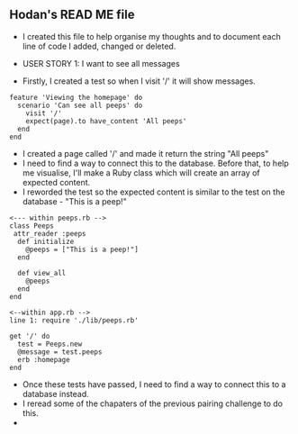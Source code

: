 ## Hodan's READ ME file

* I created this file to help organise my thoughts and to document each line of code I added, changed or deleted.

* USER STORY 1: I want to see all messages
* Firstly, I created a test so when I visit '/' it will show messages.
```
feature 'Viewing the homepage' do
  scenario 'Can see all peeps' do
    visit '/'
    expect(page).to have_content 'All peeps'
  end
end

```
* I created a page called '/' and made it return the string "All peeps"
* I need to find a way to connect this to the database. Before that, to help me visualise, I'll make a Ruby class which will create an array of expected content.
* I reworded the test so the expected content is similar to the test on the database - "This is a peep!"
```
<--- within peeps.rb -->
class Peeps
 attr_reader :peeps
  def initialize
    @peeps = ["This is a peep!"]
  end

  def view_all
    @peeps
  end
end
```
```
<--within app.rb -->
line 1: require './lib/peeps.rb'

get '/' do
  test = Peeps.new
  @message = test.peeps
  erb :homepage
end
```
* Once these tests have passed, I need to find a way to connect this to a database instead.
* I reread some of the chapaters of the previous pairing challenge to do this.
*

